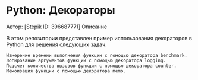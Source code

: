 # Python: Декораторы

Автор: [Stepik ID: 396687771]
Описание

В этом репозитории представлен пример использования декораторов в Python для решения следующих задач:

    Измерение времени выполнения функции с помощью декоратора benchmark.
    Логирование аргументов функции с помощью декоратора logging.
    Подсчет количества вызовов функции с помощью декоратора counter.
    Мемоизация функции с помощью декоратора memo.
